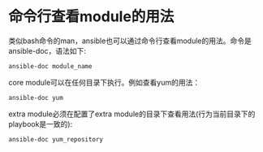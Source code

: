 # 命令行查看module的用法


类似bash命令的man，ansible也可以通过命令行查看module的用法。命令是ansible-doc，语法如下:

```
ansible-doc module_name
```
core module可以在任何目录下执行。例如查看yum的用法：
```
ansible-doc yum
```


extra module必须在配置了extra module的目录下查看用法(行为当前目录下的playbook是一致的):

```
ansible-doc yum_repository
```

